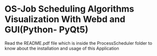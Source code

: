 # OS-Job Scheduling Algorithms Visualization With Webd and GUI(Python- PyQt5)

Read the README.pdf file which is inside the ProcessScheduler folder to know about the installation and usage of this Application
